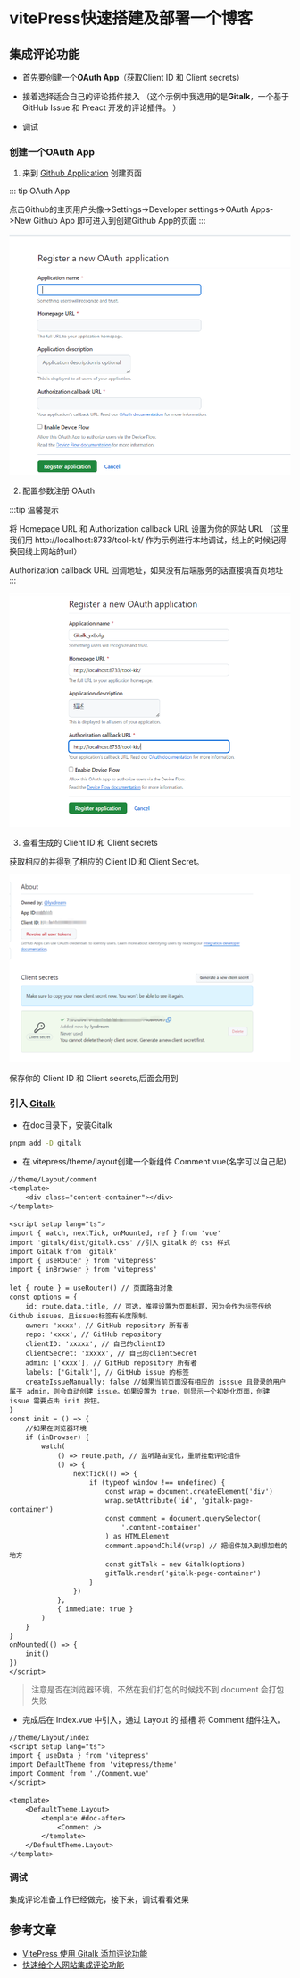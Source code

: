 # vitePress快速搭建及部署一个博客

## 集成评论功能

-   首先要创建一个**OAuth App**（获取Client ID 和 Client secrets）

-   接着选择适合自己的评论插件接入 （这个示例中我选用的是**Gitalk**，一个基于 GitHub Issue 和 Preact 开发的评论插件。 ）

-   调试

### 创建一个OAuth App

1. 来到 [Github Application](https://github.com/settings/applications/new) 创建页面

::: tip OAuth App

点击Github的主页用户头像->Settings->Developer settings->OAuth Apps->New Github App 即可进入到创建Github App的页面
:::

![OAuth App](/note/oauth_app1.png)

2. 配置参数注册 OAuth

:::tip 温馨提示

将 Homepage URL 和 Authorization callback URL 设置为你的网站 URL
（这里我们用 http://localhost:8733/tool-kit/ 作为示例进行本地调试，线上的时候记得换回线上网站的url）

Authorization callback URL 回调地址，如果没有后端服务的话直接填首页地址
:::

![OAuth App](/note/oauth_app2.png)

3. 查看生成的 Client ID 和 Client secrets

获取相应的并得到了相应的 Client ID 和 Client Secret。

![OAuth App](/note/oauth_app3.png)

保存你的 Client ID 和 Client secrets,后面会用到

### 引入 [Gitalk](https://github.com/gitalk/gitalk)

-   在doc目录下，安装Gitalk

```bash
pnpm add -D gitalk
```

-   在.vitepress/theme/layout创建一个新组件 Comment.vue(名字可以自己起)

```vue
//theme/Layout/comment
<template>
    <div class="content-container"></div>
</template>

<script setup lang="ts">
import { watch, nextTick, onMounted, ref } from 'vue'
import 'gitalk/dist/gitalk.css' //引入 gitalk 的 css 样式
import Gitalk from 'gitalk'
import { useRouter } from 'vitepress'
import { inBrowser } from 'vitepress'

let { route } = useRouter() // 页面路由对象
const options = {
    id: route.data.title, // 可选，推荐设置为页面标题，因为会作为标签传给Github issues，且issues标签有长度限制。
    owner: 'xxxx', // GitHub repository 所有者
    repo: 'xxxx', // GitHub repository
    clientID: 'xxxxx', // 自己的clientID
    clientSecret: 'xxxxx', // 自己的clientSecret
    admin: ['xxxx'], // GitHub repository 所有者
    labels: ['Gitalk'], // GitHub issue 的标签
    createIssueManually: false //如果当前页面没有相应的 isssue 且登录的用户属于 admin，则会自动创建 issue。如果设置为 true，则显示一个初始化页面，创建 issue 需要点击 init 按钮。
}
const init = () => {
    //如果在浏览器环境
    if (inBrowser) {
        watch(
            () => route.path, // 监听路由变化，重新挂载评论组件
            () => {
                nextTick(() => {
                    if (typeof window !== undefined) {
                        const wrap = document.createElement('div')
                        wrap.setAttribute('id', 'gitalk-page-container')
                        const comment = document.querySelector(
                            '.content-container'
                        ) as HTMLElement
                        comment.appendChild(wrap) // 把组件加入到想加载的地方
                        const gitTalk = new Gitalk(options)
                        gitTalk.render('gitalk-page-container')
                    }
                })
            },
            { immediate: true }
        )
    }
}
onMounted(() => {
    init()
})
</script>
```

> 注意是否在浏览器环境，不然在我们打包的时候找不到 document 会打包失败

-   完成后在 Index.vue 中引入，通过 Layout 的 插槽 将 Comment 组件注入。

```
//theme/Layout/index
<script setup lang="ts">
import { useData } from 'vitepress'
import DefaultTheme from 'vitepress/theme'
import Comment from './Comment.vue'
</script>

<template>
    <DefaultTheme.Layout>
        <template #doc-after>
            <Comment />
        </template>
    </DefaultTheme.Layout>
</template>
```

### 调试

集成评论准备工作已经做完，接下来，调试看看效果

## 参考文章

-   [VitePress 使用 Gitalk 添加评论功能](https://www.helloworld.net/p/7045899228)
-   [快速给个人网站集成评论功能](https://juejin.cn/post/7250834083046621241)
